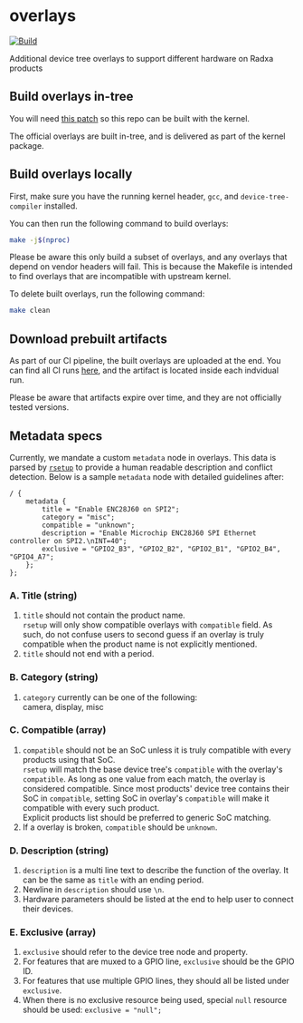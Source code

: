 # overlays
[![Build](https://github.com/radxa/overlays/actions/workflows/build.yml/badge.svg)](https://github.com/radxa/overlays/actions/workflows/build.yml)

Additional device tree overlays to support different hardware on Radxa products

## Build overlays in-tree

You will need [this patch](https://github.com/radxa-repo/bsp/blob/main/linux/latest/0100-vendor/0001-VENDOR-Add-Radxa-overlays.patch) so this repo can be built with the kernel.

The official overlays are built in-tree, and is delivered as part of the kernel package.

## Build overlays locally

First, make sure you have the running kernel header, `gcc`, and `device-tree-compiler` installed.

You can then run the following command to build overlays:

```bash
make -j$(nproc)
```

Please be aware this only build a subset of overlays, and any overlays that depend on vendor headers will fail. This is because the Makefile is intended to find overlays that are incompatible with upstream kernel.

To delete built overlays, run the following command:

```bash
make clean
```

## Download prebuilt artifacts

As part of our CI pipeline, the built overlays are uploaded at the end. You can find all CI runs [here](https://github.com/radxa/overlays/actions), and the artifact is located inside each indvidual run.

Please be aware that artifacts expire over time, and they are not officially tested versions.

## Metadata specs

Currently, we mandate a custom `metadata` node in overlays. This data is parsed by [`rsetup`](https://github.com/radxa-pkg/rsetup) to provide a human readable description and conflict detection. Below is a sample `metadata` node with detailed guidelines after:

```
/ {
	metadata {
		title = "Enable ENC28J60 on SPI2";
		category = "misc";
		compatible = "unknown";
		description = "Enable Microchip ENC28J60 SPI Ethernet controller on SPI2.\nINT=40";
		exclusive = "GPIO2_B3", "GPIO2_B2", "GPIO2_B1", "GPIO2_B4", "GPIO4_A7";
	};
};
```

### A. Title (string)

1. `title` should not contain the product name.  
   `rsetup` will only show compatible overlays with `compatible` field. As such, do not confuse users to second guess if an overlay is truly compatible when the product name is not explicitly mentioned.
2. `title` should not end with a period.

### B. Category (string)

1. `category` currently can be one of the following:  
   camera, display, misc

### C. Compatible (array)

1. `compatible` should not be an SoC unless it is truly compatible with every products using that SoC.  
   `rsetup` will match the base device tree's `compatible` with the overlay's `compatible`. As long as one value from each match, the overlay is considered compatible. Since most products' device tree contains their SoC in `compatible`, setting SoC in overlay's `compatible` will make it compatible with every such product.  
   Explicit products list should be preferred to generic SoC matching.
2. If a overlay is broken, `compatible` should be `unknown`.

### D. Description (string)

1. `description` is a multi line text to describe the function of the overlay. It can be the same as `title` with an ending period.
2. Newline in `description` should use `\n`.
3. Hardware parameters should be listed at the end to help user to connect their devices.

### E. Exclusive (array)

1. `exclusive` should refer to the device tree node and property.
2. For features that are muxed to a GPIO line, `exclusive` should be the GPIO ID.
3. For features that use multiple GPIO lines, they should all be listed under `exclusive`.
4. When there is no exclusive resource being used, special `null` resource should be used: `exclusive = "null";`
